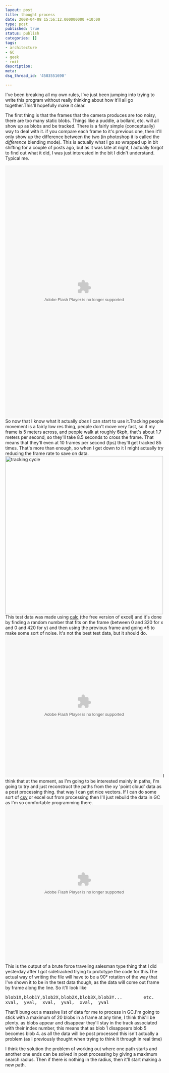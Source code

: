 ```yaml
---
layout: post
title: thought process
date: 2008-04-08 15:56:12.000000000 +10:00
type: post
published: true
status: publish
categories: []
tags:
- architecture
- GC
- geek
- rmit
description:
meta:
dsq_thread_id: '4503551690'

---
```

<p>I've been breaking all my own rules, I've just been jumping into trying to write this program without really thinking about how it'll all go together.This'll hopefully make it clear.</p>
<p>The first thing is that the frames that the camera produces are too noisy, there are too many static blobs. Things like a puddle, a bollard, etc. will all show up as blobs and be tracked. There is a fairly simple (conceptually) way to deal with it. if you compare each frame to it's previous one, then it'll only show up the difference between the two (in photoshop it is called the <em>difference</em> blending mode). This is actually what I go so wrapped up in bit shifting for a couple of posts ago, but as it was late at night, I actually forgot to find out what it did, I was just interested in the bit I didn't understand. Typical me.<!--more--></p>
<p><embed src="Images/Antipodes/frame-comparison.swf" type="application/x-shockwave-flash" pluginspage="http://www.macromedia.com/shockwave/download/" height="800" width="500"></embed><br />
So now that I know what it actually <em>does</em> I can start to use it.Tracking people movement is a fairly low res thing, people don't move very fast, so if my frame is 5 meters across, and people walk at roughly 6kph, that's about 1.7 meters per second, so they'll take 8.5 seconds to cross the frame. That means that they'll even at 10 frames per second (fps) they'll get tracked 85 times. That's more than enough, so when I get down to it I might actually try reducing the frame rate to save on data.<br />
<img src="{{ site.baseurl }}/assets/trackign-cycles.png" alt="tracking cycle" align="middle" width="500" /><br />
This test data was made using <a href="http://en.wikipedia.org/wiki/OpenOffice.org_Calc" target="_blank">calc</a> (the free version of excel) and it's done by finding a random number that fits on the frame (between 0 and 320 for x and 0 and 420 for y) and then using the previous frame and going ±5 to make some sort of noise. It's not the best test data, but it should do.  <embed src="Images/Antipodes/generateded-test-data.swf" type="application/x-shockwave-flash" pluginspage="http://www.macromedia.com/shockwave/download/" height="448" width="500"></embed>I think that at the moment, as I'm going to be interested mainly in paths, I'm going to try and just reconstruct the paths from the xy 'point cloud' data as a post processing thing. that way I can get nice vectors. If I can do some sort of <a href="http://en.wikipedia.org/wiki/Comma-separated_values">csv</a> or excel out from processing then I'll just rebuild the data in GC as I'm so comfortable programming there.  <embed src="Images/Antipodes/salesman.swf" type="application/x-shockwave-flash" pluginspage="http://www.macromedia.com/shockwave/download/" height="500" width="500"></embed>This is the output of a brute force traveling salesman type thing that I did yesterday after I got sidetracked trying to prototype the code for this.The actual  way of writing the file will have to be a 90° rotation of the way that I've shown it to be in the test data though, as the data will come out frame by frame along the line. So it'll look like</p>
<pre>blob1X,blob1Y,blob2X,blob2X,blob3X,blob3Y...        etc.
xval,  yval,  xval,  yval,  xval,  yval</pre>
<p>That'll bung out a massive list of data for me to process in GC.I'm going to stick with a maximum of 20 blobs in a frame at any time, I think this'll be plenty. as blobs appear and disappear they'll stay in the track associated with their index number, this means that as blob 1 disappears blob 5 becomes blob 4. as all the data will be post processed this isn't actually a problem (as I previously thought when trying to think it through in real time)</p>
<p>I think the solution the problem of working out where one path starts and another one ends can be solved in post processing by giving a maximum search radius. Then if there is nothing in the radius, then it'll start making a new path.</p>

